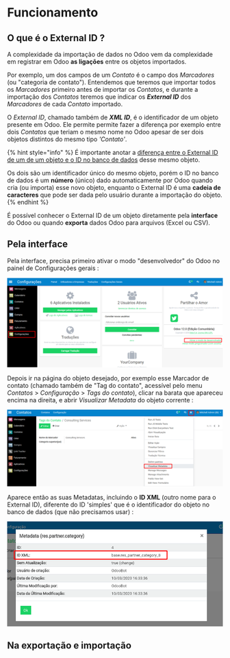 # Funcionamento

## O que é o External ID ?

A complexidade da importação de dados no Odoo vem da complexidade em registrar em Odoo **as ligações** entre os objetos importados.

Por exemplo, um dos campos de um _Contato_ é o campo dos _Marcadores_ \(ou "categoria de contato"\). Entendemos que teremos que importar todos os _Marcadores_ primeiro antes de importar os _Contatos_, e durante a importação dos _Contatos_ teremos que indicar os _**External ID**_ dos _Marcadores_  de cada _Contato_ importado.

O _External ID_, chamado também de _**XML ID**_, é o identificador de um objeto presente em Odoo. Ele permite permite fazer a diferença por exemplo entre dois _Contatos_ que teriam o mesmo nome no Odoo apesar de ser dois objetos distintos do mesmo tipo _'Contato'_.

{% hint style="info" %}
É importante anotar a [diferença entre o External ID de um de um objeto e o ID no banco de dados](https://www.odoo.com/documentation/user/12.0/general/base_import/import_faq.html#what-s-the-difference-between-database-id-and-external-id) desse mesmo objeto.

Os dois são um identificador único do mesmo objeto, porém o ID no banco de dados é um **número** \(único\) dado automaticamente por Odoo quando cria \(ou importa\) esse novo objeto, enquanto o External ID é uma **cadeia de caracteres** que pode ser dada pelo usuário durante a importação do objeto.
{% endhint %}

É possível conhecer o External ID de um objeto diretamente pela **interface** do Odoo ou quando **exporta** dados Odoo para arquivos \(Excel ou CSV\).

## Pela interface

Pela interface, precisa primeiro ativar o modo "desenvolvedor" do Odoo no painel de Configurações gerais :

![](.gitbook/assets/image.png)

Depois ir na página do objeto desejado, por exemplo esse Marcador de contato \(chamado também de "Tag do contato", acessível pelo menu _Contatos_ &gt; _Configuração_ &gt; _Tags do contato_\), clicar na barata que apareceu encima na direita, e abrir _Visualizar Metadata_ do objeto corrente :

![](.gitbook/assets/image%20%281%29.png)

Aparece então as suas Metadatas, incluindo o **ID XML** \(outro nome para o External ID\), diferente  do ID 'simples' que é o identificador do objeto no banco de dados \(que não precisamos usar\) :

![](.gitbook/assets/image%20%282%29.png)

## Na exportação e importação







